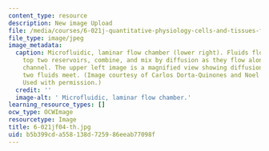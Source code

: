 ```yaml
---
content_type: resource
description: New image Upload
file: /media/courses/6-021j-quantitative-physiology-cells-and-tissues-fall-2004/b5b399cda558138d725986eeab77098f_6-021jf04-th.jpg
file_type: image/jpeg
image_metadata:
  caption: Microfluidic, laminar flow chamber (lower right). Fluids flow from the
    top two reservoirs, combine, and mix by diffusion as they flow along the center
    channel. The upper left image is a magnified view showing diffusion where the
    two fluids meet. (Image courtesy of Carlos Dorta-Quinones and Noel Reyes-Gonzalez.
    Used with permission.)
  credit: ''
  image-alt: ' Microfluidic, laminar flow chamber.'
learning_resource_types: []
ocw_type: OCWImage
resourcetype: Image
title: 6-021jf04-th.jpg
uid: b5b399cd-a558-138d-7259-86eeab77098f
---
```


